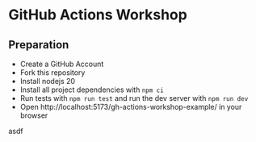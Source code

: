 # GitHub Actions Workshop

## Preparation

- Create a GitHub Account
- Fork this repository
- Install nodejs 20
- Install all project dependencies with `npm ci`
- Run tests with `npm run test` and run the dev server with `npm run dev`
- Open http://localhost:5173/gh-actions-workshop-example/ in your browser

asdf
